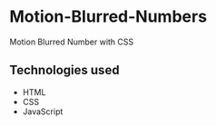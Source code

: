 # Motion-Blurred-Numbers

Motion Blurred Number with CSS

## Technologies used

* HTML
* CSS
* JavaScript
